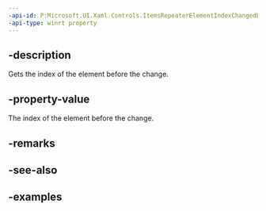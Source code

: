 ```yaml
---
-api-id: P:Microsoft.UI.Xaml.Controls.ItemsRepeaterElementIndexChangedEventArgs.OldIndex
-api-type: winrt property
---
```


## -description

Gets the index of the element before the change.

## -property-value

The index of the element before the change.

## -remarks

## -see-also

## -examples

